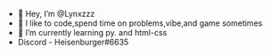 - 👋 Hey, I’m @Lynxzzz
- 👀 I like to code,spend time on problems,vibe,and game sometimes
- 🌱 I’m currently learning py. and html-css
- Discord - Heisenburger#6635

<!---
Lynxzzz/Lynxzzz is a ✨ special ✨ repository because its `README.md` (this file) appears on your GitHub profile.
You can click the Preview link to take a look at your changes.
--->
